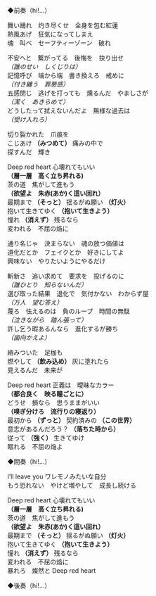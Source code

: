 ◆前奏（hi!…）

舞い踊れ　灼き尽くせ　全身を包む紅蓮  
熱風あげ　狂気になってしまえ  
魂　叫べ　セーフティーゾーン　破れ  

不安へと　繋がってる　後悔を　抉り出せ  
*（誰のせい　しくじりは）*  
記憶呼び　端から端　書き換えろ　戒めに  
*（付き纏う　罪悪感）*  
五感閉じ　逃げを打っても　燻るんだ　やましさが  
*（潔く　あきらめて）*  
どうしたって拭えないんだよ　無様な過去は  
*（受け入れろ）*  

切り裂かれた　爪痕を  
こじあけ **（みつめて）** 痛みの中で  
探すんだ　輝き

Deep red heart 心壊れてもいい    
**（層一層　高く立ち昇れる)**  
茨の道　焦がして進もう  
**（欲望よ　朱赤(あか)く這い回れ）**  
最期まで **（そっと）** 揺るがぬ願い **（灯火）**  
抱いて生きてゆく **（抱いて生きよう）**  
憧れ **（消えず）** 残るなら  
変われる　不屈の焔に  

通り名じゃ　決まらない　魂の放つ価値は  
道化だとか　フェイクとか　好きにしてよ  
興味ない　やりたいようにやるだけ 

斬新さ　追い求めて　要求を　投げるのに  
*（誰ひとり　知らないんだ）*  
選び取った結果　退化で　気付かない　わからず屋  
*（万人　望む答え）*  
蔑ろ　怯えるのは　負のループ　時間の無駄  
*（泣きながら　踏ん張って）*  
許し乞う暇あるんなら　進化するが勝ち  
*（歯向かえよ）*  

絡みついた　足枷も  
燃やして **（飲み込め）** 灰に塗れたら  
見えるんだ　未来が  

Deep red heart 正義は　曖昧なカラー  
**（都合良く　映る瞳ごとに）**  
どうせ　損なら　思うままがいい  
**（嗅ぎ分けろ　流行りの寝返り）**  
最初から **（ずっと）** 契約済みの **（この世界）**  
意志があるんだろう？ **（落ちた時から）**  
従って **（強く）** 生きてゆけ  
眠れる　不屈の焔よ  

◆間奏（hi!…）

I’ll leave you ワレモノみたいな自分  
もう恐れない　やけど増やして　成長し続ける  

Deep red heart 心壊れてもいい    
**（層一層　高く立ち昇れる)**  
茨の道　焦がして進もう  
**（欲望よ　朱赤(あか)く這い回れ）**  
最期まで **（そっと）** 揺るがぬ願い **（灯火）**  
抱いて生きてゆく **（抱いて生きよう）**  
憧れ **（消えず）** 残るなら  
変われる　不屈の焔に  
暴れろ　燦然と Deep red heart

◆後奏（hi!…）
